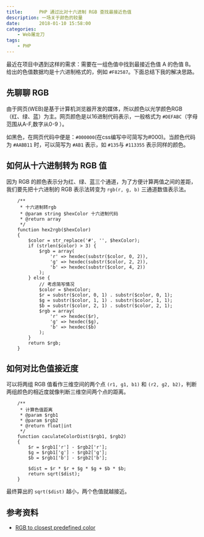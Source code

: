 ```yaml
---
title:      PHP 通过比对十六进制 RGB 查找最接近色值
description: 一场关于颜色的较量
date:       2018-01-10 15:58:00
categories:
    - Web屠龙刀
tags:
    - PHP
---
```


最近在项目中遇到这样的需求：需要在一组色值中找到最接近色值 A 的色值 B。给出的色值数据均是十六进制格式的，例如 `#F82587`。下面总结下我的解决思路。

## 先聊聊 RGB

由于网页(WEB)是基于计算机浏览器开发的媒体，所以颜色以光学颜色RGB（红、绿、蓝）为主。网页颜色是以16进制代码表示，一般格式为 `#DEFABC`（字母范围从A-F,数字从0-9 ）。

如黑色，在网页代码中便是：`#000000`(在css编写中可简写为#000)。当颜色代码为 `#AABB11` 时，可以简写为 `#AB1` 表示，如 `#135`与 `#113355` 表示同样的颜色。

## 如何从十六进制转为 RGB 值

因为 RGB 的颜色表示分为红、绿、蓝三个通道，为了方便计算两值之间的差距，我们要先把十六进制的 RGB 表示法转变为 `rgb(r, g, b)` 三通道数值表示法。

```
    /**
     * 十六进制转rgb
     * @param string $hexColor 十六进制代码
     * @return array
     */
    function hex2rgb($hexColor)
    {
        $color = str_replace('#', '', $hexColor);
        if (strlen($color) > 3) {
            $rgb = array(
                'r' => hexdec(substr($color, 0, 2)),
                'g' => hexdec(substr($color, 2, 2)),
                'b' => hexdec(substr($color, 4, 2))
            );
        } else {
            // 考虑简写情况
            $color = $hexColor;
            $r = substr($color, 0, 1) . substr($color, 0, 1);
            $g = substr($color, 1, 1) . substr($color, 1, 1);
            $b = substr($color, 2, 1) . substr($color, 2, 1);
            $rgb = array(
                'r' => hexdec($r),
                'g' => hexdec($g),
                'b' => hexdec($b)
            );
        }
        return $rgb;
    }
```

## 如何对比色值接近度

可以将两组 RGB 值看作三维空间的两个点 `(r1, g1, b1)` 和 `(r2, g2, b2)`，判断两组颜色的相近度就像判断三维空间两个点的距离。

```
    /**
     * 计算色值距离
     * @param $rgb1
     * @param $rgb2
     * @return float|int
     */
    function caculateColorDist($rgb1, $rgb2)
    {
        $r = $rgb1['r'] - $rgb2['r'];
        $g = $rgb1['g'] - $rgb2['g'];
        $b = $rgb1['b'] - $rgb2['b'];

        $dist = $r * $r + $g * $g + $b * $b;
        return sqrt($dist);
    }
```

最终算出的 `sqrt($dist)` 越小，两个色值就越接近。

## 参考资料

- [RGB to closest predefined color](https://stackoverflow.com/questions/4485229/rgb-to-closest-predefined-color)



